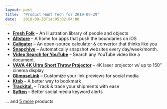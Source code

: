 ```yaml
---
layout: post
title:  "Product Hunt Tech for 2019-09-29"
date:   2019-09-30T14:05:02-04:00
---
```


* **[Fresh Folk](https://www.producthunt.com/posts/fresh-folk?utm_campaign=producthunt-api&utm_medium=api&utm_source=Application%3A+Daily+Digest+RSS+%28ID%3A+3202%29)** – An Illustration library of people and objects
* **[Altstore](https://www.producthunt.com/posts/altstore-2?utm_campaign=producthunt-api&utm_medium=api&utm_source=Application%3A+Daily+Digest+RSS+%28ID%3A+3202%29)** – A home for apps that push the boundaries on iOS
* **[Caligator](https://www.producthunt.com/posts/caligator?utm_campaign=producthunt-api&utm_medium=api&utm_source=Application%3A+Daily+Digest+RSS+%28ID%3A+3202%29)** – An open-source calculator & convertor that thinks like you
* **[Snapchive](https://www.producthunt.com/posts/snapchive?utm_campaign=producthunt-api&utm_medium=api&utm_source=Application%3A+Daily+Digest+RSS+%28ID%3A+3202%29)** – Automatically snapshot websites every day/week/month.
* **[Video Search for YouTube](https://www.producthunt.com/posts/video-search-for-youtube?utm_campaign=producthunt-api&utm_medium=api&utm_source=Application%3A+Daily+Digest+RSS+%28ID%3A+3202%29)** – Search any YouTube video like a document.
* **[VAVA 4K Ultra Short Throw Projector](https://www.producthunt.com/posts/vava-4k-ultra-short-throw-projector?utm_campaign=producthunt-api&utm_medium=api&utm_source=Application%3A+Daily+Digest+RSS+%28ID%3A+3202%29)** – 4K laser projector w/ up to 150” cinema display
* **[GlimpseLink](https://www.producthunt.com/posts/glimpselink?utm_campaign=producthunt-api&utm_medium=api&utm_source=Application%3A+Daily+Digest+RSS+%28ID%3A+3202%29)** – Customize your link previews for social media
* **[Ktab](https://www.producthunt.com/posts/ktab?utm_campaign=producthunt-api&utm_medium=api&utm_source=Application%3A+Daily+Digest+RSS+%28ID%3A+3202%29)** – A better way to bookmark
* **[Trackital.](https://www.producthunt.com/posts/trackital?utm_campaign=producthunt-api&utm_medium=api&utm_source=Application%3A+Daily+Digest+RSS+%28ID%3A+3202%29)** – Track & trace your shipments with ease
* **[Syften](https://www.producthunt.com/posts/syften?utm_campaign=producthunt-api&utm_medium=api&utm_source=Application%3A+Daily+Digest+RSS+%28ID%3A+3202%29)** – Better social media keyword alerts

… and [5 more](https://www.producthunt.com/tech) products